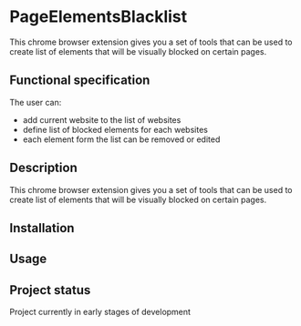 # PageElementsBlacklist

This chrome browser extension gives you a set of tools that can be used to create list of elements that will be visually blocked on certain pages.

## Functional specification

The user can:

* add current website to the list of websites
* define list of blocked elements for each websites
* each element form the list can be removed or edited

## Description
This chrome browser extension gives you a set of tools that can be used to create list of elements that will be visually blocked on certain pages.


## Installation


## Usage


## Project status

Project currently in early stages of development
